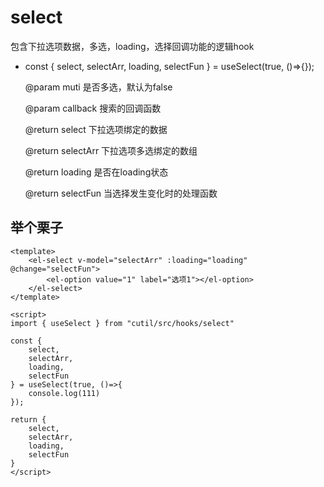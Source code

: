 # select

包含下拉选项数据，多选，loading，选择回调功能的逻辑hook

- const {
    select,
    selectArr,
    loading,
    selectFun
} = useSelect(true, ()=>{});

  @param muti 是否多选，默认为false

  @param callback 搜索的回调函数

  @return select 下拉选项绑定的数据

  @return selectArr 下拉选项多选绑定的数组

  @return loading 是否在loading状态

  @return selectFun 当选择发生变化时的处理函数

## 举个栗子

```
<template>
    <el-select v-model="selectArr" :loading="loading" @change="selectFun">
        <el-option value="1" label="选项1"></el-option>
    </el-select>
</template>

<script>
import { useSelect } from "cutil/src/hooks/select"

const {
    select,
    selectArr,
    loading,
    selectFun
} = useSelect(true, ()=>{
    console.log(111)
});

return {
    select,
    selectArr,
    loading,
    selectFun
}
</script>
```
